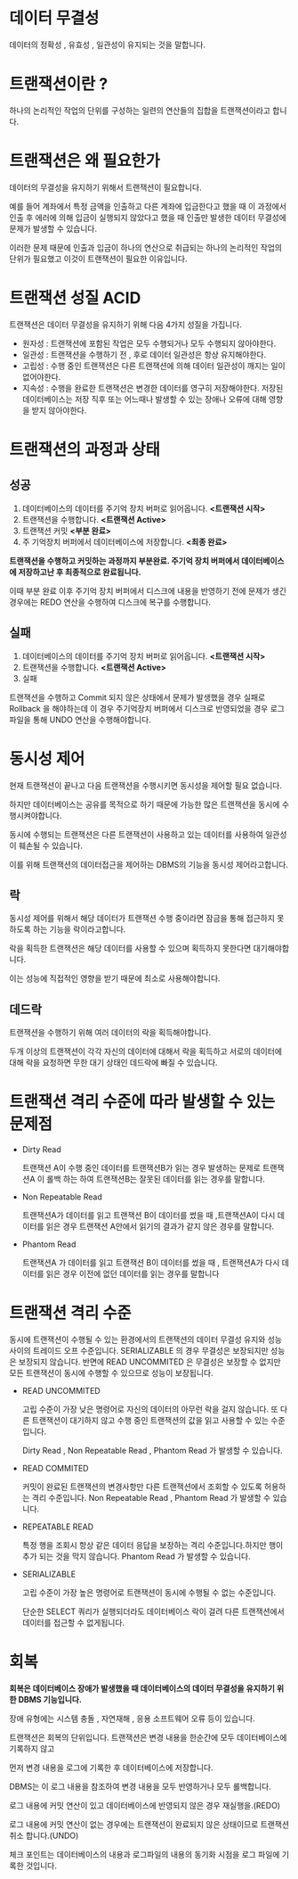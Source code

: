 # 데이터 무결성

 데이터의 정확성 , 유효성 , 일관성이 유지되는 것을 말합니다.

# 트랜잭션이란 ?

하나의 논리적인 작업의 단위를 구성하는 일련의 연산들의 집합을 트랜잭션이라고 합니다.

# 트랜잭션은 왜 필요한가

데이터의 무결성을 유지하기 위해서 트랜잭션이 필요합니다.

예를 들어 계좌에서 특정 금액을 인출하고 다른 계좌에 입금한다고 했을 때 이 과정에서 인출 후 에러에 의해 입금이 실행되지 않았다고 했을 때 인출만 발생한 데이터 무결성에 문제가 발생할 수 있습니다.

이러한 문제 때문에 인출과 입금이 하나의 연산으로 취급되는 하나의 논리적인 작업의 단위가 필요했고 이것이 트랜잭션이 필요한 이유입니다.

# 트랜잭션 성질 ACID

트랜잭션은 데이터 무결성을 유지하기 위해 다음 4가지 성질을 가집니다.

- 원자성 : 트랜잭션에 포함된 작업은 모두 수행되거나 모두 수행되지 않아야한다.
- 일관성 : 트랜잭션을 수행하기 전 , 후로 데이터 일관성은 항상 유지해야한다.
- 고립성 : 수행 중인 트랜잭션은 다른 트랜잭션에 의해 데이터 일관성이 깨지는 일이 없어야한다.
- 지속성 : 수행을 완료한 트랜잭션은 변경한 데이터를 영구히 저장해야한다. 저장된 데이터베이스는 저장 직후 또는 어느때나 발생할 수 있는 장애나 오류에 대해 영향을 받지 않아야한다.

# 트랜잭션의 과정과 상태

## 성공

1. 데이터베이스의 데이터를 주기억 장치 버퍼로 읽어옵니다. **<트랜잭션 시작>**
2. 트랜잭션을 수행합니다. **<트랜잭션 Active>**
3. 트랜잭션 커밋 **<부분 완료>**
4. 주 기억장치 버퍼에서 데이터베이스에 저장합니다. **<최종 완료>**

**트랜잭션을 수행하고 커밋하는 과정까지 부분완료. 주기억 장치 버퍼에서 데이터베이스에 저장하고난 후 최종적으로 완료됩니다.**

이때 부분 완료 이후 주기억 장치 버퍼에서 디스크에 내용을 반영하기 전에 문제가 생긴 경우에는 REDO 연산을 수행하여 디스크에 복구를 수행합니다.

## 실패

1. 데이터베이스의 데이터를 주기억 장치 버퍼로 읽어옵니다. **<트랜잭션 시작>**
2. 트랜잭션을 수행합니다. **<트랜잭션 Active>**
3. 실패 **<Rollback>**

트랜잭션을 수행하고 Commit 되지 않은 상태에서 문제가 발생했을 경우 실패로 Rollback 을 해야하는데 이 경우 주기억장치 버퍼에서 디스크로 반영되었을 경우 로그 파일을 통해 UNDO 연산을 수행해야합니다.

# 동시성 제어

현재 트랜잭션이 끝나고 다음 트랜잭션을 수행시키면 동시성을 제어할 필요 없습니다.

하지만 데이터베이스는 공유를 목적으로 하기 때문에 가능한 많은 트랜잭션을 동시에 수행시켜야합니다.

동시에 수행되는 트랜잭션은 다른 트랜잭션이 사용하고 있는 데이터를 사용하여 일관성이 훼손될 수 있습니다.

이를 위해 트랜잭션의 데이터접근을 제어하는 DBMS의 기능을 동시성 제어라고합니다.

## 락

동시성 제어를 위해서 해당 데이터가 트랜잭션 수행 중이라면 잠금을 통해 접근하지 못하도록 하는 기능을 락이라고합니다.

락을 획득한 트랜잭션은 해당 데이터를 사용할 수 있으며 획득하지 못한다면 대기해야합니다.

이는 성능에 직접적인 영향을 받기 때문에 최소로 사용해야합니다.

## 데드락

트랜잭션을 수행하기 위해 여러 데이터의 락을 획득해야합니다.

두개 이상의 트랜잭션이 각각 자신의 데이터에 대해서 락을 획득하고 서로의 데이터에 대해 락을 요청하면 무한 대기 상태인  데드락에 빠질 수 있습니다. 

# 트랜잭션 격리 수준에 따라 발생할 수 있는 문제점

- Dirty Read
    
    트랜잭션 A이 수행 중인 데이터를 트랜잭션B가 읽는 경우 발생하는 문제로 트랜잭션A 이 롤백 하는 하여 트랜잭션B는 잘못된 데이터를 읽는 경우를 말합니다.
    
- Non Repeatable Read
    
    트랜잭션A가 데이터를 읽고 트랜잭션 B이 데이터를 썼을 때 ,트랜잭션A이 다시 데이터를 읽은 경우 트랜잭션 A안에서 읽기의 결과가 같지 않은 경우를 말합니다.
    

- Phantom Read
    
    트랜잭션A 가 데이터를 읽고 트랜잭션 B이 데이터를 썼을 때 , 트랜잭션A가 다시 데이터를 읽은 경우 이전에 없던 데이터를 읽는 경우를 말합니다
    

# 트랜잭션 격리 수준

동시에 트랜잭션이 수행될 수 있는 환경에서의 트랜잭션의 데이터 무결성 유지와 성능 사이의 트레이드 오프 수준입니다. SERIALIZABLE 의 경우 무결성은 보장되지만 성능은 보장되지 않습니다. 반면에 READ UNCOMMITED 은 무결성은 보장할 수 없지만 모든 트랜잭션이 동시에 수행할 수 있으므로 성능이 보장됩니다.

- READ UNCOMMITED
    
    고립 수준이 가장 낮은 명령어로 자신의 데이터의 아무런 락을 걸지 않습니다. 또 다른 트랜잭션이 대기하지 않고 수행 중인 트랜잭션의 값을 읽고 사용할 수 있는 수준입니다.
    
    Dirty Read , Non Repeatable Read , Phantom Read 가 발생할 수 있습니다.
    
- READ COMMITED
    
    커밋이 완료된 트랜잭션의 변경사항만 다른 트랜잭션에서 조회할 수 있도록 허용하는 격리 수준입니다. Non Repeatable Read , Phantom Read 가 발생할 수 있습니다.
    
- REPEATABLE READ
    
    특정 행을 조회시 항상 같은 데이터 응답을 보장하는 격리 수준입니다.하지만 행이 추가 되는 것을 막지 않습니다. Phantom Read 가 발생할 수 있습니다.
    
- SERIALIZABLE
    
    고립 수준이 가장 높은 명령어로 트랜잭션이 동시에 수행될 수 없는 수준입니다.
    
    단순한 SELECT 쿼리가 실행되더라도 데이터베이스 락이 걸려 다른 트랜잭션에서 데이터를 접근할 수 없게됩니다.
    

# 회복

**회복은 데이터베이스 장애가 발생했을 때 데이터베이스의 데이터 무결성을 유지하기 위한 DBMS 기능입니다.**

장애 유형에는 시스템 충돌 , 자연재해 , 응용 소프트웨어 오류 등이 있습니다.

트랜잭션은 회복의 단위입니다. 트랜잭션은 변경 내용을 한순간에 모두 데이터베이스에 기록하지 않고

먼저 변경 내용을 로그에 기록한 후 데이터베이스에 저장합니다.

DBMS는 이 로그 내용을 참조하여 변경 내용을 모두 반영하거나 모두 롤백합니다.

로그 내용에 커밋 연산이 있고 데이터베이스에 반영되지 않은 경우 재실행을.(REDO)

로그 내용에 커밋 연산이 없는 경우에는 트랜잭션이 완료되지 않은 상태이므로 트랜잭션 취소 합니다.(UNDO)

체크 포인트는 데이터베이스의 내용과 로그파일의 내용의 동기화 시점을 로그 파일에 기록한 것입니다.
